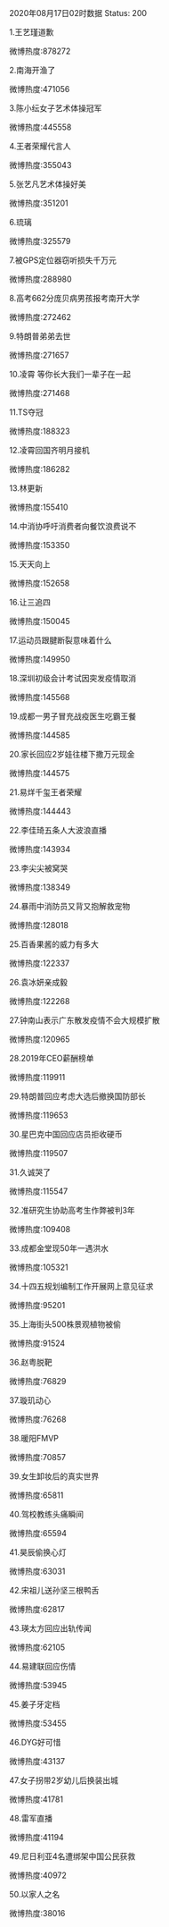 2020年08月17日02时数据
Status: 200

1.王艺瑾道歉

微博热度:878272

2.南海开渔了

微博热度:471056

3.陈小纭女子艺术体操冠军

微博热度:445558

4.王者荣耀代言人

微博热度:355043

5.张艺凡艺术体操好美

微博热度:351201

6.琉璃

微博热度:325579

7.被GPS定位器窃听损失千万元

微博热度:288980

8.高考662分庞贝病男孩报考南开大学

微博热度:272462

9.特朗普弟弟去世

微博热度:271657

10.凌霄 等你长大我们一辈子在一起

微博热度:271468

11.TS夺冠

微博热度:188323

12.凌霄回国齐明月接机

微博热度:186282

13.林更新

微博热度:155410

14.中消协呼吁消费者向餐饮浪费说不

微博热度:153350

15.天天向上

微博热度:152658

16.让三追四

微博热度:150045

17.运动员跟腱断裂意味着什么

微博热度:149950

18.深圳初级会计考试因突发疫情取消

微博热度:145568

19.成都一男子冒充战疫医生吃霸王餐

微博热度:144585

20.家长回应2岁娃往楼下撒万元现金

微博热度:144575

21.易烊千玺王者荣耀

微博热度:144443

22.李佳琦五条人大波浪直播

微博热度:143934

23.李尖尖被窝哭

微博热度:138349

24.暴雨中消防员又背又抱解救宠物

微博热度:128018

25.百香果酱的威力有多大

微博热度:122337

26.袁冰妍亲成毅

微博热度:122268

27.钟南山表示广东散发疫情不会大规模扩散

微博热度:120965

28.2019年CEO薪酬榜单

微博热度:119911

29.特朗普回应考虑大选后撤换国防部长

微博热度:119653

30.星巴克中国回应店员拒收硬币

微博热度:119507

31.久诚哭了

微博热度:115547

32.准研究生协助高考生作弊被判3年

微博热度:109408

33.成都金堂现50年一遇洪水

微博热度:105321

34.十四五规划编制工作开展网上意见征求

微博热度:95201

35.上海街头500株景观植物被偷

微博热度:91524

36.赵粤脱靶

微博热度:76829

37.璇玑动心

微博热度:76268

38.暖阳FMVP

微博热度:70857

39.女生卸妆后的真实世界

微博热度:65811

40.驾校教练头痛瞬间

微博热度:65594

41.昊辰偷换心灯

微博热度:63031

42.宋祖儿送孙坚三根鸭舌

微博热度:62817

43.瑛太方回应出轨传闻

微博热度:62105

44.易建联回应伤情

微博热度:53945

45.姜子牙定档

微博热度:53455

46.DYG好可惜

微博热度:43137

47.女子拐带2岁幼儿后换装出城

微博热度:41781

48.雷军直播

微博热度:41194

49.尼日利亚4名遭绑架中国公民获救

微博热度:40972

50.以家人之名

微博热度:38016

